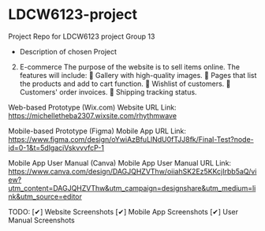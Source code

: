 # LDCW6123-project
Project Repo for LDCW6123 project
Group 13

- Description of chosen Project
2.	E-commerce
The purpose of the website is to sell items online. The features will include:
	Gallery with high-quality images.
	Pages that list the products and add to cart function.
	Wishlist of customers.
	Customers' order invoices.
	Shipping tracking status.

Web-based Prototype (Wix.com)
Website URL Link: https://michelletheba2307.wixsite.com/rhythmwave

Mobile-based Prototype (Figma)
Mobile App URL Link: https://www.figma.com/design/oYwiAzBfuLlNdU0fTJJ8fk/Final-Test?node-id=0-1&t=5dlgaciVskvvvfcP-1

Mobile App User Manual (Canva)
Mobile App User Manual URL Link: https://www.canva.com/design/DAGJQHZVThw/oiiahSK2Ez5KKcjIrbb5aQ/view?utm_content=DAGJQHZVThw&utm_campaign=designshare&utm_medium=link&utm_source=editor

TODO:
[✔] Website Screenshots
[✔] Mobile App Screenshots
[✔] User Manual Screenshots